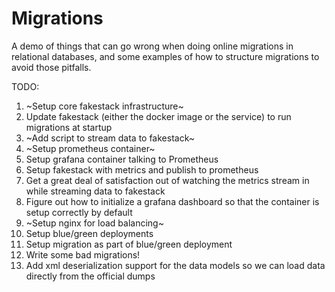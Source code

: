 # Migrations

A demo of things that can go wrong when doing online migrations in relational databases, and some examples of how to
structure migrations to avoid those pitfalls.

TODO:
1. ~Setup core fakestack infrastructure~
2. Update fakestack (either the docker image or the service) to run migrations at startup
2. ~Add script to stream data to fakestack~
3. ~Setup prometheus container~
4. Setup grafana container talking to Prometheus
5. Setup fakestack with metrics and publish to prometheus
7. Get a great deal of satisfaction out of watching the metrics stream in while streaming data to fakestack
7. Figure out how to initialize a grafana dashboard so that the container is setup correctly by default
8. ~Setup nginx for load balancing~
9. Setup blue/green deployments
10. Setup migration as part of blue/green deployment
11. Write some bad migrations!
12. Add xml deserialization support for the data models so we can load data directly from the official dumps
